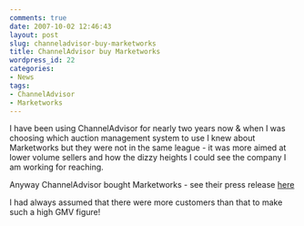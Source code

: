 ```yaml
---
comments: true
date: 2007-10-02 12:46:43
layout: post
slug: channeladvisor-buy-marketworks
title: ChannelAdvisor buy Marketworks
wordpress_id: 22
categories:
- News
tags:
- ChannelAdvisor
- Marketworks
---
```


I have been using ChannelAdvisor for nearly two years now & when I was choosing which auction management system to use I knew about Marketworks but they were not in the same league - it was more aimed at lower volume sellers and how the dizzy heights I could see the company I am working for reaching.

Anyway ChannelAdvisor bought Marketworks - see their press release [here](http://www.channeladvisor.com/company/press_releases/2007/pr070912.html)

I had always assumed that there were more customers than that to make such a high GMV figure!
